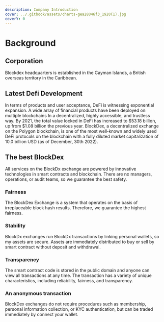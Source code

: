 ```yaml
---
description: Company Introduction
cover: ../.gitbook/assets/charts-gea28046f3_1920(1).jpg
coverY: 0
---
```


# Background

## Corporation

Blockdex headquarters is established in the Cayman Islands, a British overseas territory in the Caribbean.

## Latest Defi Development

In terms of products and user acceptance, DeFi is witnessing exponential expansion. A wide array of financial products have been deployed on multiple blockchains In a decentralized, highly accessible, and trustless way. By 2021, the total value locked in DeFi has increased to $53.18 billion, up from $1.08 billion the previous year. BlockDex, a decentralized exchange on the Polygon blockchain, is one of the most well-known and widely used DeFi protocols on the blockchain with a fully diluted market capitalization of 10.0 billion USD (as of December, 30th 2022).

## The best BlockDex

All services on the BlockDx exchange are powered by innovative technologies in smart contracts and blockchain. There are no managers, operations, or audit teams, so we guarantee the best safety.

### Fairness

The BlockDex Exchange is a system that operates on the basis of irreplaceable block hash results. Therefore, we guarantee the highest fairness.

### Stability

BlockDx exchanges run BlockDx transactions by linking personal wallets, so my assets are secure. Assets are immediately distributed to buy or sell by smart contract without deposit and withdrawal.

### Transparency

The smart contract code is stored in the public domain and anyone can view all transactions at any time. The transaction has a variety of unique characteristics, including reliability, fairness, and transparency.

### An anonymous transaction

BlockDex exchanges do not require procedures such as membership, personal information collection, or KYC authentication, but can be traded immediately by connect your wallet.
